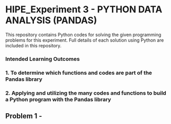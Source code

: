 # HIPE_Experiment 3 -  PYTHON DATA ANALYSIS (PANDAS)

This repository contains Python codes for solving the given programming problems for this experiment. Full details of each solution using Python are included in this repository.

### Intended Learning Outcomes 
### 1. To determine which functions and codes are part of the Pandas library
### 2. Applying and utilizing the many codes and functions to build a Python program with the Pandas library

## Problem 1 - 
